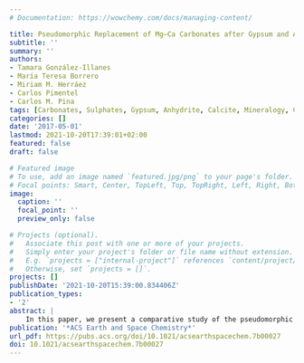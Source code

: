 ```yaml
---
# Documentation: https://wowchemy.com/docs/managing-content/

title: Pseudomorphic Replacement of Mg–Ca Carbonates after Gypsum and Anhydrite
subtitle: ''
summary: ''
authors:
- Tamara González-Illanes
- María Teresa Borrero
- Miriam M. Herráez
- Carlos Pimentel
- Carlos M. Pina
tags: [Carbonates, Sulphates, Gypsum, Anhydrite, Calcite, Mineralogy, Crystallography]
categories: []
date: '2017-05-01'
lastmod: 2021-10-20T17:39:01+02:00
featured: false
draft: false

# Featured image
# To use, add an image named `featured.jpg/png` to your page's folder.
# Focal points: Smart, Center, TopLeft, Top, TopRight, Left, Right, BottomLeft, Bottom, BottomRight.
image:
  caption: ''
  focal_point: ''
  preview_only: false

# Projects (optional).
#   Associate this post with one or more of your projects.
#   Simply enter your project's folder or file name without extension.
#   E.g. `projects = ["internal-project"]` references `content/project/deep-learning/index.md`.
#   Otherwise, set `projects = []`.
projects: []
publishDate: '2021-10-20T15:39:00.834406Z'
publication_types:
- '2'
abstract: |
    In this paper, we present a comparative study of the pseudomorphic carbonatation of gypsum and anhydrite single crystals in Mg-bearing aqueous solutions at room temperature. We have found that carbonatation of gypsum an anhydrite occurs via a similar coupled dissolution–crystallization mechanism. However, whereas pseudomorphization of anhydrite precisely preserves the external form and dimension of the initial crystals, pseudomorphs after gypsum are less perfect and the shape and volume of the original crystals are partially lost. Furthermore, the mineralogical compositions of the pseudomorphs after anhydrite and gypsum are different, because gypsum is replaced by relatively large calcite crystals, while anhydrite pseudomorphs consist of aggregates of calcite and aragonite. Such textural and compositional differences can be clearly related to the length scale of the coupling between dissolution and crystallization at the replacement fronts. In situ atomic force microscopy observations of the early stages of carbonatation have shown that dissolution and crystallization are very tightly coupled on anhydrite rather than on gypsum surfaces. This clearly indicates that during the replacement of anhydrite and gypsum, dissolution and precipitation, respectively, are the rate-limiting steps. On the other hand, the higher supersaturation levels reached during the replacement of anhydrite lead to a competition between calcite and aragonite crystallization. This explains the fact that calcite and aragonite coexist within the replacement layers after anhydrite. Finally, we have found that dissolved magnesium in the reacting solutions is almost equally incorporated into the pseudomorphs, regardless of both the precursor phase and the mineralogical composition of the replacements. Our calculations and chemical analyses have shown that the compositions of the MgxCa1–xCO3 solid solution for which supersaturations reach maximum values correspond quite well with maximum Mg/Ca ratios in the replacement layers.
publication: '*ACS Earth and Space Chemistry*'
url_pdf: https://pubs.acs.org/doi/10.1021/acsearthspacechem.7b00027
doi: 10.1021/acsearthspacechem.7b00027
---
```

